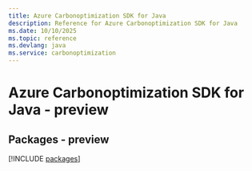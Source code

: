```yaml
---
title: Azure Carbonoptimization SDK for Java
description: Reference for Azure Carbonoptimization SDK for Java
ms.date: 10/10/2025
ms.topic: reference
ms.devlang: java
ms.service: carbonoptimization
---
```

# Azure Carbonoptimization SDK for Java - preview
## Packages - preview
[!INCLUDE [packages](carbonoptimization-index.md)]